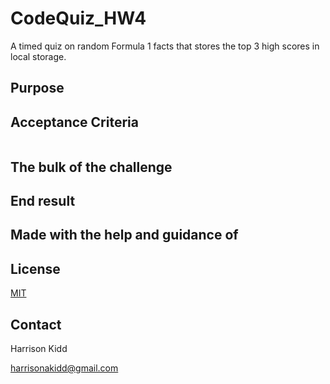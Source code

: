 # CodeQuiz_HW4
A timed quiz on random Formula 1 facts that stores the top 3 high scores in local storage.

## Purpose

## Acceptance Criteria
```

```

## The bulk of the challenge

## End result

## Made with the help and guidance of 

## License
[MIT](https://choosealicense.com/licenses/mit/)

## Contact
Harrison Kidd

harrisonakidd@gmail.com 
